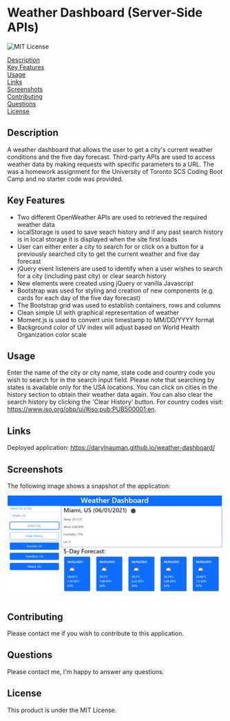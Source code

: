 # Weather Dashboard (Server-Side APIs)
![MIT License](https://img.shields.io/badge/license-MIT%20License-blue.svg)

[Description](#description) <br/>
[Key Features](#key-features) <br/>
[Usage](#usage) <br/>
[Links](#links) <br/>
[Screenshots](#screenshots) <br/>
[Contributing](#contributing) <br/>
[Questions](#questions) <br/>
[License](#license) <br/>

## Description
A weather dashboard that allows the user to get a city's current weather conditions and the five day forecast. Third-party APIs are used to access weather data by making requests with specific parameters to a URL.
The was a homework assignment for the University of Toronto SCS Coding Boot Camp and no starter code was provided. 

## Key Features
- Two different OpenWeather APIs are used to retrieved the required weather data
- localStorage is used to save seach history and if any past search history is in local storage it is displayed when the site first loads
- User can either enter a city to search for or click on a button for a previously searched city to get the current weather and five day forecast
- jQuery event listeners are used to identify when a user wishes to search for a city (including past city) or clear search history
- New elements were created using jQuery or vanilla Javascript 
- Bootstrap was used for styling and creation of new components (e.g. cards for each day of the five day forecast)
- The Bootstrap grid was used to establish containers, rows and columns
- Clean simple UI with graphical representation of weather
- Moment.js is used to convert unix timestamp to MM/DD/YYYY format
- Background color of UV index will adjust based on World Health Organization color scale

## Usage
Enter the name of the city or city name, state code and country code you wish to search for in the search input field. Please note that searching by states is available only for the USA locations. You can click on cities in the history section to obtain their weather data again. You can also clear the search history by clicking the 'Clear History' button. For country codes visit: https://www.iso.org/obp/ui/#iso:pub:PUB500001:en. 

## Links
Deployed application: https://darylnauman.github.io/weather-dashboard/

## Screenshots
The following image shows a snapshot of the application:

![Screenshot of a website with a city's current weather conditions and the five day forecast.](./assets/images/weather-dashboard-screenshot.png)

## Contributing
Please contact me if you wish to contribute to this application.

## Questions
Please contact me, I'm happy to answer any questions.

## License
This product is under the MIT License.